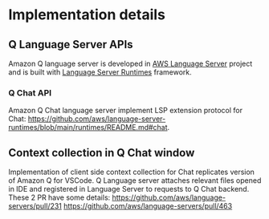 # Implementation details

## Q Language Server APIs

Amazon Q language server is developed in [AWS Language Server](https://github.com/aws/language-servers/tree/main/server/aws-lsp-codewhisperer) project and is built with [Language Server Runtimes](https://github.com/aws/language-server-runtimes/tree/main/runtimes) framework.

### Q Chat API

Amazon Q Chat language server implement LSP extension protocol for Chat: https://github.com/aws/language-server-runtimes/blob/main/runtimes/README.md#chat.

## Context collection in Q Chat window

Implementation of client side context collection for Chat replicates version of Amazon Q for VSCode. Q Language server attaches relevant files opened in IDE and registered in Language Server to requests to Q Chat backend. These 2 PR have some details:
https://github.com/aws/language-servers/pull/231
https://github.com/aws/language-servers/pull/463
